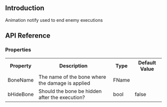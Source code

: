 ## Introduction
Animation notify used to end enemy executions

## API Reference
### Properties
<table>
	<tr>
		<th>Property</th>
		<th>Description</th>
		<th>Type</th>
		<th>Default Value</th>
	</tr>
	<tr>
		<td>BoneName</td>
		<td>The name of the bone where the damage is applied</td>
		<td>FName</td>
		<td></td>
	</tr>
	<tr>
		<td>bHideBone</td>
		<td>Should the bone be hidden after the execution?</td>
		<td>bool</td>
		<td>false</td>
	</tr>
</table>
